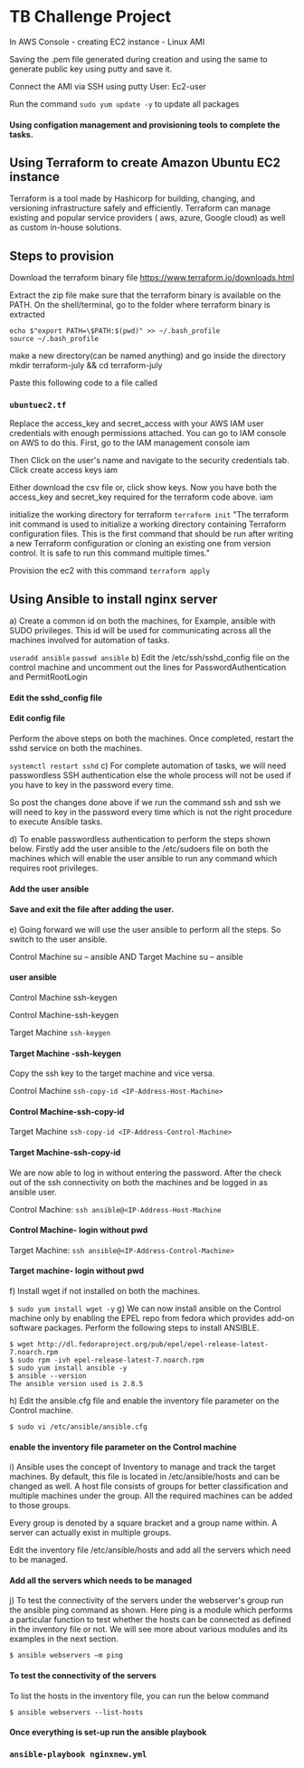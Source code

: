 # TB Challenge Project 

In AWS Console - creating EC2 instance - Linux AMI 

Saving the .pem file generated during creation and using the same to generate public key using putty and save it.

Connect the AMI via SSH using putty User: Ec2-user

Run the command ``sudo yum update -y`` to update all packages

#### Using configation management and provisioning tools to complete the tasks.

## Using Terraform to create Amazon Ubuntu EC2 instance

Terraform is a tool made by Hashicorp for building, changing, and versioning infrastructure safely and efficiently. Terraform can manage existing and popular service providers ( aws, azure, Google cloud) as well as custom in-house solutions.

## Steps to provision
Download the terraform binary file https://www.terraform.io/downloads.html

Extract the zip file
make sure that the terraform binary is available on the PATH.
On the shell/terminal, go to the folder where terraform binary is extracted

```console
echo $"export PATH=\$PATH:$(pwd)" >> ~/.bash_profile
source ~/.bash_profile
```

make a new directory(can be named anything) and go inside the directory
mkdir terraform-july && cd terraform-july

Paste this following code to a file called 
### ``ubuntuec2.tf``

Replace the access_key and secret_access with your AWS IAM user credentials with enough permissions attached. You can go to IAM console on AWS to do this. First, go to the IAM management console iam

Then Click on the user's name and navigate to the security credentials tab. Click create access keys iam

Either download the csv file or, click show keys. Now you have both the access_key and secret_key required for the terraform code above. iam

initialize the working directory for terraform
``terraform init``
"The terraform init command is used to initialize a working directory containing Terraform configuration files. This is the first command that should be run after writing a new Terraform configuration or cloning an existing one from version control. It is safe to run this command multiple times."

Provision the ec2 with this command
``terraform apply``

## Using Ansible to install nginx server

a) Create a common id on both the machines, for Example, ansible with SUDO privileges. This id will be used for communicating across all the machines involved for automation of tasks.

``useradd ansible``
``passwd ansible``
b) Edit the /etc/ssh/sshd_config file on the control machine and uncomment out the lines for PasswordAuthentication and PermitRootLogin

#### Edit the sshd_config file

#### Edit config file

Perform the above steps on both the machines. Once completed, restart the sshd service on both the machines.

``systemctl restart sshd``
c) For complete automation of tasks, we will need passwordless SSH authentication else the whole process will not be used if you have to key in the password every time.

So post the changes done above if we run the command ssh <target machine> and ssh <control machine> we will need to key in the password every time which is not the right procedure to execute Ansible tasks.

d) To enable passwordless authentication to perform the steps shown below. Firstly add the user ansible to the /etc/sudoers file on both the machines which will enable the user ansible to run any command which requires root privileges.

#### Add the user ansible

#### Save and exit the file after adding the user.

e) Going forward we will use the user ansible to perform all the steps. So switch to the user ansible.

Control Machine su – ansible AND Target Machine su – ansible

#### user ansible

Control Machine ssh-keygen

Control Machine-ssh-keygen

Target Machine ``ssh-keygen``

#### Target Machine -ssh-keygen

Copy the ssh key to the target machine and vice versa.

Control Machine ``ssh-copy-id <IP-Address-Host-Machine>``

#### Control Machine-ssh-copy-id

Target Machine ``ssh-copy-id <IP-Address-Control-Machine>``

#### Target Machine-ssh-copy-id

We are now able to log in without entering the password. After the check out of the ssh connectivity on both the machines and be logged in as ansible user.

Control Machine: ``ssh ansible@<IP-Address-Host-Machine``

#### Control Machine- login without pwd

Target Machine: ``ssh ansible@<IP-Address-Control-Machine>``

#### Target machine- login without pwd

f) Install wget if not installed on both the machines.

``$ sudo yum install wget -y``
g) We can now install ansible on the Control machine only by enabling the EPEL repo from fedora which provides add-on software packages. Perform the following steps to install ANSIBLE.

````
$ wget http://dl.fedoraproject.org/pub/epel/epel-release-latest-7.noarch.rpm 
$ sudo rpm -ivh epel-release-latest-7.noarch.rpm
$ sudo yum install ansible -y 
$ ansible --version 
The ansible version used is 2.8.5
````

h) Edit the ansible.cfg file and enable the inventory file parameter on the Control machine.

``$ sudo vi /etc/ansible/ansible.cfg``
#### enable the inventory file parameter on the Control machine

i) Ansible uses the concept of Inventory to manage and track the target machines. By default, this file is located in /etc/ansible/hosts and can be changed as well. A host file consists of groups for better classification and multiple machines under the group. All the required machines can be added to those groups.

Every group is denoted by a square bracket and a group name within. A server can actually exist in multiple groups.

Edit the inventory file /etc/ansible/hosts and add all the servers which need to be managed.

#### Add all the servers which needs to be managed

j) To test the connectivity of the servers under the webserver's group run the ansible ping command as shown. Here ping is a module which performs a particular function to test whether the hosts can be connected as defined in the inventory file or not. We will see more about various modules and its examples in the next section.

``$ ansible webservers –m ping``

#### To test the connectivity of the servers

To list the hosts in the inventory file, you can run the below command

 ``$ ansible webservers --list-hosts``
 
 #### Once everything is set-up run the ansible playbook
  ### ``ansible-playbook nginxnew.yml``
  
 
